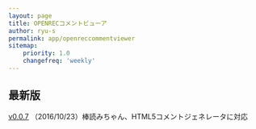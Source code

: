 ```yaml
---
layout: page
title: OPENRECコメントビューア
author: ryu-s
permalink: app/openreccommentviewer
sitemap:
    priority: 1.0
    changefreq: 'weekly'	
---
```


## 最新版
[v0.0.7](https://github.com/ryu-s/OpenrecCommentViewer/releases/download/v0.0.7/OpenrecCommentViewer_v0.0.7.zip) （2016/10/23）棒読みちゃん、HTML5コメントジェネレータに対応   
